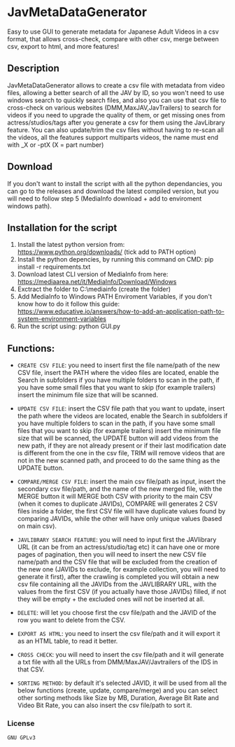 # JavMetaDataGenerator

Easy to use GUI to generate metadata for Japanese Adult Videos in a csv format, that allows cross-check, compare with other csv, merge between csv, export to html, and more features!

## Description

JavMetaDataGenerator allows to create a csv file with metadata from video files, allowing a better search of all the JAV by ID, so you won't need to use windows search to quickly search files, and also you can use that csv file to cross-check on various websites (DMM,MaxJAV,JavTrailers) to search for videos if you need to upgrade the quality of them, or get missing ones from actress/studios/tags after you generate a csv for them using the JavLibrary feature.
You can also update/trim the csv files without having to re-scan all the videos, all the features support multiparts videos, the name must end with _X or -ptX (X = part number)

## Download
If you don't want to install the script with all the python dependancies, you can go to the releases and download the latest compiled version, but you will need to follow step 5 (MediaInfo download + add to enviroment windows path).

## Installation for the script
1. Install the latest python version from: 
https://www.python.org/downloads/ (tick add to PATH option)
2. Install the python depencies, by running this command on CMD: 
    pip install -r requirements.txt
4. Download latest CLI version of MediaInfo from here: 
https://mediaarea.net/it/MediaInfo/Download/Windows
4. Exctract the folder to C:\mediainfo (create the folder)
5. Add MediaInfo to Windows PATH Enviroment Variables, if you don't know how to do it follow this guide: 
https://www.educative.io/answers/how-to-add-an-application-path-to-system-environment-variables
6. Run the script using: 
    python GUI.py

## Functions:
- `CREATE CSV FILE`: you need to insert first the file name/path of the new CSV file, insert the PATH where the video files are located, enable the Search in subfolders if you have multiple folders to scan in the path, if you have some small files that you want to skip (for example trailers) insert the minimum file size that will be scanned.

- `UPDATE CSV FILE`: insert the CSV file path that you want to update, insert the path where the videos are located, enable the Search in subfolders if you have multiple folders to scan in the path, if you have some small files that you want to skip (for example trailers) insert the minimum file size that will be scanned, the UPDATE button will add videos from the new path, if they are not already present or if their last modification date is different from the one in the csv file, TRIM will remove videos that are not in the new scanned path, and proceed to do the same thing as the UPDATE button.

- `COMPARE/MERGE CSV FILE`: insert the main csv file/path as input, insert the secondary csv file/path, and the name of the new merged file, with the MERGE button it will MERGE both CSV with priority to the main CSV (when it comes to duplicate JAVIDs), COMPARE will generates 2 CSV files inside a folder, the first CSV file will have duplicate values found by comparing JAVIDs, while the other will have only unique values (based on main csv).

- `JAVLIBRARY SEARCH FEATURE`: you will need to input first the JAVlibrary URL (it can be from an actress/studio/tag etc) it can have one or more pages of pagination, then you will need to insert the new CSV file name/path and the CSV file that will be excluded from the creation of the new one (JAVIDs to exclude, for example collection, you will need to generate it first), after the crawling is completed you will obtain a new csv file containing all the JAVIDs from the JAVLIBRARY URL, with the values from the first CSV (if you actually have those JAVIDs) filled, if not they will be empty + the excluded ones will not be inserted at all.

- `DELETE`: will let you choose first the csv file/path and the JAVID of the row you want to delete from the CSV.

- `EXPORT AS HTML`: you need to insert the csv file/path and it will export it as an HTML table, to read it better.

- `CROSS CHECK`: you will need to insert the csv file/path and it will generate a txt file with all the URLs from DMM/MaxJAV/Javtrailers of the IDS in that CSV.

- `SORTING METHOD`: by default it's selected JAVID, it will be used from all the below functions (create, update, compare/merge) and you can select other sorting methods like Size by MB, Duration, Average Bit Rate and Video Bit Rate, you can also insert the csv file/path to sort it.

### License
    GNU GPLv3
